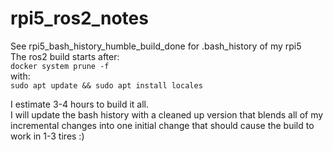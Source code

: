 # rpi5_ros2_notes
See rpi5_bash_history_humble_build_done for .bash_history of my rpi5  
The ros2 build starts after:  
`docker system prune -f`  
with:  
`sudo apt update && sudo apt install locales`  

I estimate 3-4 hours to build it all.  
I will update the bash history with a cleaned up version that blends all of my incremental changes into one initial change that should cause the build to work in 1-3 tires :)  
